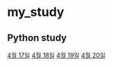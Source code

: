 # my_study
## Python study
[4월 17일](20230417.md)
[4월 18일](20230418.md)
[4월 19일](20230419.md)
[4월 20일](20230420.md)
